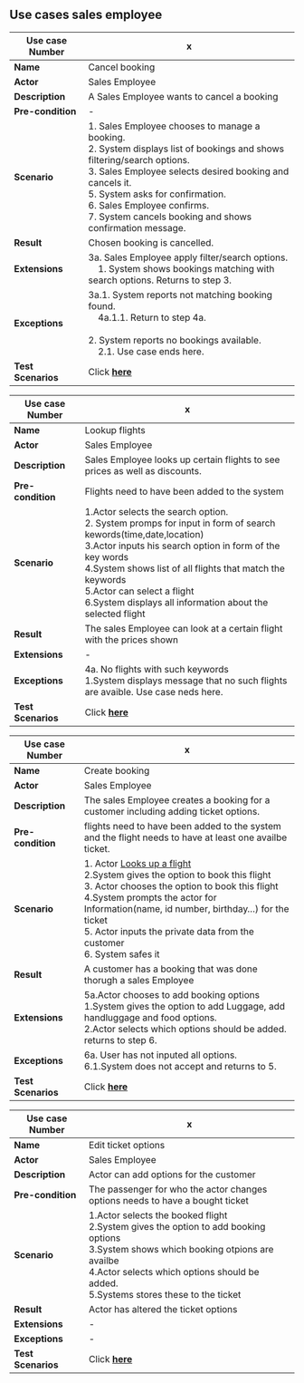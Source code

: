## Use cases sales employee

|Use case Number|x|
|---------------|---|
|**Name**           |Cancel booking|
|**Actor**          |Sales Employee|
|**Description**    |A Sales Employee wants to cancel a booking|
|**Pre-condition**  |-|
|**Scenario**       |1. Sales Employee chooses to manage a booking.<br>2. System displays list of bookings and shows filtering/search options.<br>3. Sales Employee selects desired booking and cancels it.<br>5. System asks for confirmation.<br>6. Sales Employee confirms.<br>7. System cancels booking and shows confirmation message.|
|**Result**         |Chosen booking is cancelled.|
|**Extensions**     |3a. Sales Employee apply filter/search options.<br>&nbsp;&nbsp;&nbsp;&nbsp;1. System shows bookings matching with search options. Returns to step 3.<br>|
|**Exceptions**     |3a.1. System reports not matching booking found.<br> &nbsp;&nbsp;&nbsp;&nbsp;4a.1.1. Return to step 4a.<br><br>2. System reports no bookings available.<br>&nbsp;&nbsp;&nbsp;&nbsp;2.1. Use case ends here.|
|**Test Scenarios**|Click [**here**](testScenarios/SalesEmployee/cancelBooking.md)|

|Use case Number|x|
|---|---|
|**Name**|Lookup flights|
|**Actor**|Sales Employee|
|**Description**|Sales Employee looks up certain flights to see prices as well as discounts.|
|**Pre-condition**|Flights need to have been added to the system|
|**Scenario**|1.Actor selects the search option.<br>2. System promps for input in form of search kewords(time,date,location)<br>3.Actor inputs his search option in form of the key words<br>4.System shows list of all flights that match the keywords<br>5.Actor can select a flight<br>6.System displays all information about the selected flight|
|**Result**|The sales Employee can look at a certain flight with the prices shown|
|**Extensions**|-|
|**Exceptions**|4a. No flights with such keywords<br>1.System displays message that no such flights are avaible. Use case neds here.|
|**Test Scenarios**|Click [**here**](testScenarios/SalesEmployee/lookupFlights.md)|
  
|Use case Number|x|
|---|---|
|**Name**|Create booking|
|**Actor**|Sales Employee|
|**Description**|The sales Employee creates a booking for a customer including adding ticket options.|
|**Pre-condition**|flights need to have been added to the system and the flight needs to have at least one availbe ticket.|
|**Scenario**|1. Actor <ins>Looks up a flight</ins><br>2.System gives the option to book this flight<br>3. Actor chooses the option to book this flight<br>4.System prompts the actor for Information(name, id number, birthday…) for the ticket<br>5. Actor inputs the private data from the customer<br>6. System safes it|
|**Result**|A customer has a booking  that was done thorugh a sales Employee|
|**Extensions**|5a.Actor chooses to add booking options<br>1.System gives the option to add Luggage, add handluggage and food options.<br>2.Actor selects which options should be added.<br>returns to step 6.|
|**Exceptions**|6a. User has not inputed all options. <br>6.1.System does not accept and returns to 5.|
|**Test Scenarios**|Click [**here**](testScenarios/SalesEmployee/createBooking.md)|
  
|Use case Number|x|
|---|---|
|**Name**|Edit ticket options|
|**Actor**|Sales Employee|
|**Description**|Actor can add options for the customer|
|**Pre-condition**|The passenger for who the actor changes options needs to have a bought ticket|
|**Scenario**|1.Actor selects the booked flight<br>2.System gives the option to add booking options<br>3.System shows which booking otpions are availbe<br>4.Actor selects which options should be added.<br>5.Systems stores these to the ticket|
|**Result**|Actor has altered the ticket options|
|**Extensions**|-|
|**Exceptions**|-|
|**Test Scenarios**|Click [**here**](testScenarios/SalesEmployee/editTicketOptions.md)|
